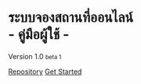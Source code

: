 <!-- _coverpage.md -->

# ระบบจองสถานที่ออนไลน์<br>- คู่มือผู้ใช้ -
Version 1.0 <small>beta 1</small>

[Repository](https://github.com/QingWei-Li/docsify/)
[Get Started](#quick-start)

<!-- background color -->
